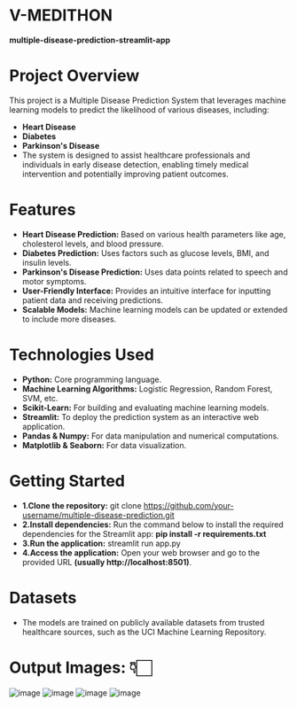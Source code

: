 # V-MEDITHON

**multiple-disease-prediction-streamlit-app**

# Project Overview
This project is a Multiple Disease Prediction System that leverages machine learning models to predict the likelihood of various diseases, including:
- **Heart Disease**
- **Diabetes**
- **Parkinson's Disease**
- The system is designed to assist healthcare professionals and individuals in early disease detection, enabling timely medical intervention and potentially improving patient outcomes.

# Features
- **Heart Disease Prediction:** Based on various health parameters like age, cholesterol levels, and blood pressure.
- **Diabetes Prediction:** Uses factors such as glucose levels, BMI, and insulin levels.
- **Parkinson's Disease Prediction:** Uses data points related to speech and motor symptoms.
- **User-Friendly Interface:** Provides an intuitive interface for inputting patient data and receiving predictions.
- **Scalable Models:** Machine learning models can be updated or extended to include more diseases.

# Technologies Used
- **Python:** Core programming language.
- **Machine Learning Algorithms:** Logistic Regression, Random Forest, SVM, etc.
- **Scikit-Learn:** For building and evaluating machine learning models.
- **Streamlit:** To deploy the prediction system as an interactive web application.
- **Pandas & Numpy:** For data manipulation and numerical computations.
- **Matplotlib & Seaborn:** For data visualization.

# Getting Started
- **1.Clone the repository:** git clone https://github.com/your-username/multiple-disease-prediction.git
- **2.Install dependencies:**
Run the command below to install the required dependencies for the Streamlit app: **pip install -r requirements.txt**
- **3.Run the application:** streamlit run app.py
- **4.Access the application:** Open your web browser and go to the provided URL **(usually http://localhost:8501)**.

# Datasets
- The models are trained on publicly available datasets from trusted healthcare sources, such as the UCI Machine Learning Repository.

# Output Images: 👇🏻
![image](https://github.com/user-attachments/assets/5846d472-dab8-486f-8b15-520db3eaf548)
![image](https://github.com/user-attachments/assets/cb09256c-c0a4-47fb-8c61-fa2a4978b751)
![image](https://github.com/user-attachments/assets/511d745a-d60a-412f-a488-9076bde068ff)
![image](https://github.com/user-attachments/assets/7ea92ed0-0259-4105-866c-0687fbdba509)


